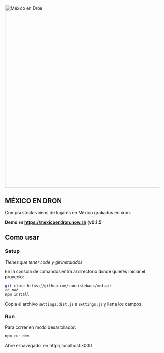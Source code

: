 <img width="600" alt="México en Dron" src="https://s3-us-west-2.amazonaws.com/mexicoendron/MexicoEnDron.png">

## MÉXICO EN DRON

Compra stock-videos de lugares en México grabados en dron.

**Demo en https://mexicoendron.now.sh (v0.1.5)**


## Como usar

### Setup

*Tienes que tener node y git instalados*

En la consola de comandos entra al directorio donde quieres iniciar el proyecto:

```bash
git clone https://github.com/santistebanc/med.git
cd med
npm install
```

Copia el archivo `settings.dist.js` a `settings.js` y llena los campos.

### Run

Para correr en modo desarrollador:

```bash
npm run dev
```

Abre el navegador en http://localhost:3000
